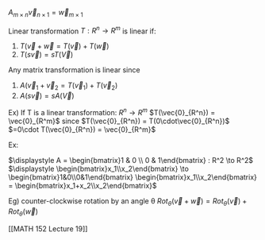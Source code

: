 $\displaystyle A_{m\times n}\vec{v}_{n\times 1} = \vec{w}_{m\times 1}$

Linear transformation
$\displaystyle T: R^n \to R^m$ is linear if:
1) $\displaystyle T(\vec{v}+\vec{w}=T(\vec{v})+T(\vec{w})$
2) $T(s\vec{v}) = sT(\vec{V})$

Any matrix transformation is linear since 
1) $\displaystyle A(\vec{v}_1+\vec{v}_2=T(\vec{v}_1)+T(\vec{v}_2)$
2) $A(s\vec{v}) = sA(\vec{V})$

Ex) If T is a linear transformation: $R^n \to R^m$
	$T(\vec{0}_{R^n}) = \vec{0}_{R^m}$
	since $T(\vec{0}_{R^n}) = T(0\cdot\vec{0}_{R^n})$
	$=0\cdot T(\vec{0}_{R^n}) = \vec{0}_{R^m}$

Ex:

$\displaystyle A = \begin{bmatrix}1 & 0 \\ 0 & 1\end{bmatrix} : R^2 \to R^2$
$\displaystyle \begin{bmatrix}x_1\\x_2\end{bmatrix} \to \begin{bmatrix}1&0\\0&1\end{bmatrix} \begin{bmatrix}x_1\\x_2\end{bmatrix} =  \begin{bmatrix}x_1+x_2\\x_2\end{bmatrix}$

Eg) counter-clockwise rotation by an angle θ
$\displaystyle Rot_θ(\vec{v}+\vec{w}) = Rot_θ(\vec{v})+Rot_θ(\vec{w})$

[[MATH 152 Lecture 19]]